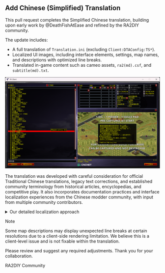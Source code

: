 Add Chinese (Simplified) Translation
---

This pull request completes the Simplified Chinese translation, building upon early work by @DeathFishAtEase and refined by the RA2DIY community.

The update includes:
- A full translation of `Translation.ini` (excluding `Client:DTAConfig:TS*`).
- Localized UI images, including interface elements, settings, map names, and descriptions with optimized line breaks.
- Translated in-game content such as cameo assets, `ra2(md).csf`, and `subtitle(md).txt`.

![image](Translation_Preview.png)

The translation was developed with careful consideration for official Traditional Chinese translations, legacy text corrections, and established community terminology from historical articles, encyclopedias, and competitive play. It also incorporates documentation practices and interface localization experiences from the Chinese modder community, with input from multiple community contributors.

<details>
  <summary>Our detailed localization approach</summary>

  Key considerations during localization:
  - Adapted official Traditional Chinese in-game translations to Simplified Chinese, going beyond simple character conversion.
  - Corrected grammatical errors in legacy CSF texts and fixed typos in icons.
  - Carefully-chosen terminology using established community standards and historical usage:
    - Longstanding player conventions from years of competitive play.
    - Common terms and slang that have spread through word-of-mouth in the community.
    - Long-used descriptions on fan-made encyclopedia sites.
    - We also received valuable suggestions on map names from enthusiasts in the PvP community. We appreciate their help!
  - Incorporated documentation practices from Chinese modder communities:
    - Referencing tutorial documents, online resources, and technical discussion records.
    - Referencing other Chinese modders' experiences with the CnCNet client localization.
    - Receiving guidance from contributors to the Ares and Phobos Chinese Docs communities.
    - Holding extensive discussions and critical feedback sessions in the Phobos Chinese User Community group.
  - Adhered to the [*Chinese Copywriting Guidelines*](https://github.com/sparanoid/chinese-copywriting-guidelines).
</details>

> [!NOTE]
> Some map descriptions may display unexpected line breaks at certain resolutions due to a client-side rendering limitation. We believe this is a client-level issue and is not fixable within the translation.

Please review and suggest any required adjustments. Thank you for your collaboration.

RA2DIY Community